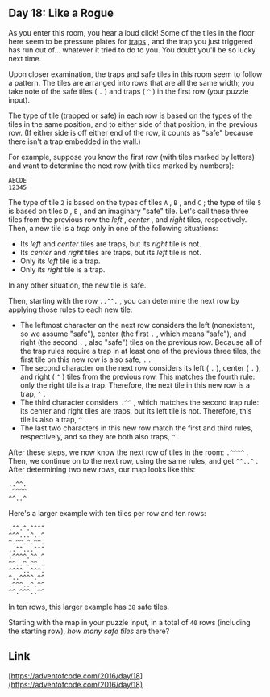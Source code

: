 ## Day 18: Like a Rogue

As you enter this room, you hear a loud click! Some of the tiles in the floor here seem to be pressure plates for [traps](https://nethackwiki.com/wiki/Trap) , and the trap you just triggered has run out of... whatever it tried to do to you. You doubt you'll be so lucky next time.

Upon closer examination, the traps and safe tiles in this room seem to follow a pattern. The tiles are arranged into rows that are all the same width; you take note of the safe tiles ( `.` ) and traps ( `^` ) in the first row (your puzzle input).

The type of tile (trapped or safe) in each row is based on the types of the tiles in the same position, and to either side of that position, in the previous row. (If either side is off either end of the row, it counts as "safe" because there isn't a trap embedded in the wall.)

For example, suppose you know the first row (with tiles marked by letters) and want to determine the next row (with tiles marked by numbers):

    ABCDE
    12345

The type of tile `2` is based on the types of tiles `A` , `B` , and `C` ; the type of tile `5` is based on tiles `D` , `E` , and an imaginary "safe" tile. Let's call these three tiles from the previous row the _left_ , _center_ , and _right_ tiles, respectively. Then, a new tile is a _trap_ only in one of the following situations:

- Its _left_ and _center_ tiles are traps, but its _right_ tile is not.
- Its _center_ and _right_ tiles are traps, but its _left_ tile is not.
- Only its _left_ tile is a trap.
- Only its _right_ tile is a trap.

In any other situation, the new tile is safe.

Then, starting with the row `..^^.` , you can determine the next row by applying those rules to each new tile:

- The leftmost character on the next row considers the left (nonexistent, so we assume "safe"), center (the first `.` , which means "safe"), and right (the second `.` , also "safe") tiles on the previous row. Because all of the trap rules require a trap in at least one of the previous three tiles, the first tile on this new row is also safe, `.` .
- The second character on the next row considers its left ( `.` ), center ( `.` ), and right ( `^` ) tiles from the previous row. This matches the fourth rule: only the right tile is a trap. Therefore, the next tile in this new row is a trap, `^` .
- The third character considers `.^^` , which matches the second trap rule: its center and right tiles are traps, but its left tile is not. Therefore, this tile is also a trap, `^` .
- The last two characters in this new row match the first and third rules, respectively, and so they are both also traps, `^` .

After these steps, we now know the next row of tiles in the room: `.^^^^` . Then, we continue on to the next row, using the same rules, and get `^^..^` . After determining two new rows, our map looks like this:

    ..^^.
    .^^^^
    ^^..^

Here's a larger example with ten tiles per row and ten rows:

    .^^.^.^^^^
    ^^^...^..^
    ^.^^.^.^^.
    ..^^...^^^
    .^^^^.^^.^
    ^^..^.^^..
    ^^^^..^^^.
    ^..^^^^.^^
    .^^^..^.^^
    ^^.^^^..^^

In ten rows, this larger example has `38` safe tiles.

Starting with the map in your puzzle input, in a total of `40` rows (including the starting row), _how many safe tiles_ are there?

## Link

[https://adventofcode.com/2016/day/18](https://adventofcode.com/2016/day/18)
